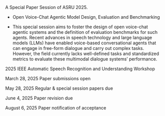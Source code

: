 A Special Paper Session of ASRU 2025.


- Open Voice-Chat Agentic Model Design, Evaluation and Benchmarking

- This special session aims to foster the design of open voice-chat agentic systems and the definition of evaluation benchmarks for such agents. Recent advances in speech technology and large language models (LLMs) have enabled voice-based conversational agents that can engage in free-form dialogue and carry out complex tasks. However, the field currently lacks well-defined tasks and standardized metrics to evaluate these multimodal dialogue systems’ performance.

2025 IEEE Automatic Speech Recognition and Understanding Workshop

March 28, 2025
Paper submissions open

May 28, 2025
Regular & special session papers due

June 4, 2025
Paper revision due

August 6, 2025
Paper notification of acceptance

